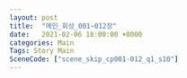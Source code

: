 ```yaml
---
layout: post
title:  "메인_회상_001~012장"
date:   2021-02-06 18:00:00 +0000
categories: Main
Tags: Story Main
SceneCode: ["scene_skip_cp001-012_q1_s10"]
---
```

